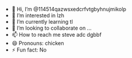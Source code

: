 - 👋 Hi, I’m @114514qazwsxedcrfvtgbyhnujmikolp
- 👀 I’m interested in lzh
- 🌱 I’m currently learning tl
- 💞️ I’m looking to collaborate on ...
- 📫 How to reach me steve adc dgbbf
- 😄 Pronouns: chicken
- ⚡ Fun fact: No

<!---
114514qazwsxedcrfvtgbyhnujmikolp/114514qazwsxedcrfvtgbyhnujmikolp is a ✨ special ✨ repository because its `README.md` (this file) appears on your GitHub profile.
You can click the Preview link to take a look at your changes.
--->
